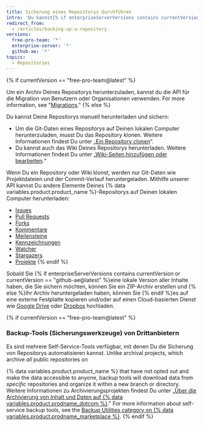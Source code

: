 ```yaml
---
title: Sicherung eines Repositorys durchführen
intro: 'Du kannst{% if enterpriseServerVersions contains currentVersion or currentVersion == "github-ae@latest" %} Git und{% endif %} die API {% if currentVersion == "free-pro-team@latest" %}oder ein Drittanbieter-Werkzeug {% endif %}für die Sicherung Deines Repositorys verwenden.'
redirect_from:
  - /articles/backing-up-a-repository
versions:
  free-pro-team: '*'
  enterprise-server: '*'
  github-ae: '*'
topics:
  - Repositories
---
```


{% if currentVersion == "free-pro-team@latest" %}

Um ein Archiv Deines Repositorys herunterzuladen, kannst du die API für die Migration von Benutzern oder Organisationen verwenden. For more information, see "[Migrations](/rest/reference/migrations)."
{% else %}

Du kannst Deine Repositorys manuell herunterladen und sichern:

- Um die Git-Daten eines Repositorys auf Deinen lokalen Computer herunterzuladen, musst Du das Repository klonen. Weitere Informationen findest Du unter „[Ein Repository clonen](/articles/cloning-a-repository)“.
- Du kannst auch das Wiki Deines Repositorys herunterladen. Weitere Informationen findest Du unter „[Wiki-Seiten hinzufügen oder bearbeiten](/communities/documenting-your-project-with-wikis/adding-or-editing-wiki-pages).“

Wenn Du ein Repository oder Wiki klonst, werden nur Git-Daten wie Projektdateien und der Commit-Verlauf heruntergeladen. Mithilfe unserer API kannst Du andere Elemente Deines {% data variables.product.product_name %}-Repositorys auf Deinen lokalen Computer herunterladen:

- [Issues](/rest/reference/issues#list-issues-for-a-repository)
- [Pull Requests](/rest/reference/pulls#list-pull-requests)
- [Forks](/rest/reference/repos#list-forks)
- [Kommentare](/rest/reference/issues#list-issue-comments-for-a-repository)
- [Meilensteine](/rest/reference/issues#list-milestones)
- [Kennzeichnungen](/rest/reference/issues#list-labels-for-a-repository)
- [Watcher](/rest/reference/activity#list-watchers)
- [Stargazers](/rest/reference/activity#list-stargazers)
- [Projekte](/rest/reference/projects#list-repository-projects)
{% endif %}

Sobald Sie {% if enterpriseServerVersions contains currentVersion or currentVersion == "github-ae@latest" %}eine lokale Version aller Inhalte haben, die Sie sichern möchten, können Sie ein ZIP-Archiv erstellen und {% else %}Ihr Archiv heruntergeladen haben, können Sie {% endif %}es auf eine externe Festplatte kopieren und/oder auf einen Cloud-basierten Dienst wie [Google Drive](https://www.google.com/drive/) oder [Dropbox](https://www.dropbox.com/) hochladen.

{% if currentVersion == "free-pro-team@latest" %}
### Backup-Tools (Sicherungswerkzeuge) von Drittanbietern
Es sind mehrere Self-Service-Tools verfügbar, mit denen Du die Sicherung von Repositorys automatisieren kannst. Unlike archival projects, which archive _all_ public repositories on

{% data variables.product.product_name %} that have not opted out and make the data accessible to anyone, backup tools will download data from _specific_ repositories and organize it within a new branch or directory. Weitere Informationen zu Archivierungsprojekten findest Du unter „[Über die Archivierung von Inhalt und Daten auf {% data variables.product.prodname_dotcom %}](/github/creating-cloning-and-archiving-repositories/about-archiving-content-and-data-on-github#about-the-github-archive-program)." For more information about self-service backup tools, see the [Backup Utilities category on {% data variables.product.prodname_marketplace %}](https://github.com/marketplace?category=backup-utilities).
{% endif %}
